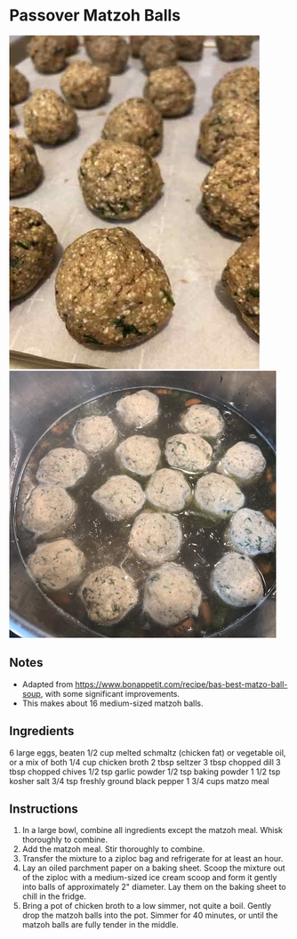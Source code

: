 # Passover Matzoh Balls

![image](/img/matzoh_balls_fridge.JPG)
![image](/img/matzoh_ball_soup.JPG)

## Notes
- Adapted from https://www.bonappetit.com/recipe/bas-best-matzo-ball-soup, with some significant improvements.
- This makes about 16 medium-sized matzoh balls.

## Ingredients

6 large eggs, beaten
1/2 cup melted schmaltz (chicken fat) or vegetable oil, or a mix of both
1/4 cup chicken broth
2 tbsp seltzer
3 tbsp chopped dill
3 tbsp chopped chives
1/2 tsp garlic powder
1/2 tsp baking powder
1 1/2 tsp kosher salt
3/4 tsp freshly ground black pepper
1 3/4 cups matzo meal

## Instructions
1. In a large bowl, combine all ingredients except the matzoh meal. Whisk thoroughly to combine.
2. Add the matzoh meal. Stir thoroughly to combine.
3. Transfer the mixture to a ziploc bag and refrigerate for at least an hour.
4. Lay an oiled parchment paper on a baking sheet. Scoop the mixture out of the ziploc with a medium-sized ice cream scoop and form it gently into balls of approximately 2" diameter. Lay them on the baking sheet to chill in the fridge.
5. Bring a pot of chicken broth to a low simmer, not quite a boil. Gently drop the matzoh balls into the pot. Simmer for 40 minutes, or until the matzoh balls are fully tender in the middle.

